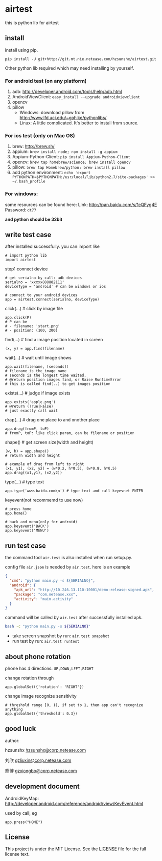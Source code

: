 airtest
=====
this is python lib for airtest

## install
install using pip.
```
pip install -U git+http://git.mt.nie.netease.com/hzsunshx/airtest.git
```

Other python lib required which may need installing by yourself.

### For android test (on any platform)
1. adb: <http://developer.android.com/tools/help/adb.html>
1. AndroidViewClient: `easy_install --upgrade androidviewclient`
1. opencv
1. pillow
    * Windows: download pillow from <http://www.lfd.uci.edu/~gohlke/pythonlibs/>
    * Linux: A little complicated. It's better to install from source.

### For ios test (only on Mac OS)
1. brew: <http://brew.sh/>
1. appium: `brew install node; npm install -g appium`
1. Appium-Python-Client: `pip install Appium-Python-Client`
1. opencv: `brew tap homebrew/science; brew install opencv` 
1. pillow: `brew tap Homebrew/python; brew install pillow`
1. add python environment: `echo 'export PYTHONPATH=$PYTHONPATH:/usr/local/lib/python2.7/site-packages' >> ~/.bash_profile`

### For windows: 
some resources can be found here:
Link: <http://pan.baidu.com/s/1eQFyg4E> Password: `dt77`

**and python should be 32bit**

## write test case
after installed successfully. you can import like
```
# import python lib
import airtest
```

step1 connect device
```
# get serialno by call: adb devices
serialno = 'xxxxx888882111'
deviceType = 'android' # can be windows or ios

# connect to your android devices
app = airtest.connect(serialno, deviceType)
```

click(...) # click by image file
```
app.click(P)
# P can be
# - filename: 'start.png'
# - position: (100, 200)
```

find(...) # find a image position located in screen
```
(x, y) = app.find(filename)
```

wait(...) # wait until image shows
```
app.wait(filename, [seconds])
# filename is the image name
# seconds is the longest time waited.
# @return position images find, or Raise RuntimeError
# this is called find(..) to get images position
```

exists(...) # judge if image exists
```
app.exists('apple.png')
# @return (True|False)
# just exactly call wait
```

drap(...) # drag one place to and onother place
```
app.drag(fromP, toP)
# fromP, toP: like click param, can be filename or position
```

shape() # get screen size(width and height)
```
(w, h) = app.shape()
# return width and height
```

```
# example of drag from left to right
(x1, y1), (x2, y2) = (w*0.2, h*0.5), (w*0.8, h*0.5)
app.drag((x1,y1), (x2,y2))
```

type(...) # type text
```
app.type('www.baidu.com\n') # type text and call keyevnet ENTER
```

keyevent(not recommemd to use now)
```
# press home
app.home()

# back and menu(only for android)
app.keyevent('BACK')
app.keyevent('MENU')
```

## run test case
the command tool `air.test` is also installed when run setup.py.

config file `air.json` is needed by `air.test`. here is an example
```json
{
  "cmd": "python main.py -s ${SERIALNO}",
  "android": {
    "apk_url": "http://10.246.13.110:10001/demo-release-signed.apk",
    "package": "com.netease.xxx",
    "activity": "main.activity"
  }
}
```

command will be called by `air.test` after successfully installed apk.
```sh
bash -c "python main.py -s ${SERIALNO}"
```

* take screen snapshot by run: `air.test snapshot`
* run test by run: `air.test runtest`

## about phone rotation
phone has 4 directions: `UP,DOWN,LEFT,RIGHT`

change rotation through
```
app.globalSet({'rotation': 'RIGHT'})
```

change image recognize sensitivity
```
# threshold range [0, 1), if set to 1, then app can't recognize anything
app.globalSet({'threshold': 0.3}) 
```

## good luck
author: 

hzsunshx hzsunshx@corp.netease.com

刘欣 gzliuxin@corp.netease.com

熊博 gzxiongbo@corp.netease.com

## development document
AndroidKeyMap: <http://developer.android.com/reference/android/view/KeyEvent.html>

used by call, eg
```
app.press("HOME")
```

## License
This project is under the MIT License. See the [LICENSE](LICENSE) file for the full license text.
